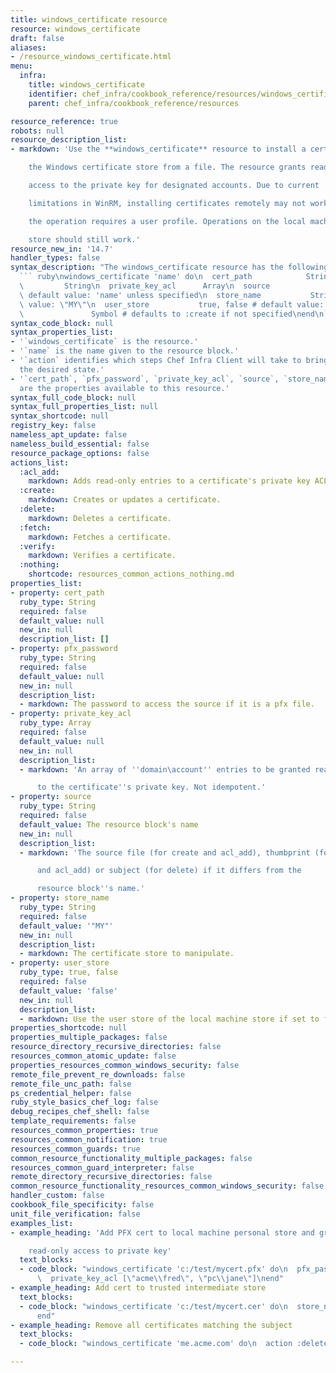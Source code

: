 ```yaml
---
title: windows_certificate resource
resource: windows_certificate
draft: false
aliases:
- /resource_windows_certificate.html
menu:
  infra:
    title: windows_certificate
    identifier: chef_infra/cookbook_reference/resources/windows_certificate windows_certificate
    parent: chef_infra/cookbook_reference/resources

resource_reference: true
robots: null
resource_description_list:
- markdown: 'Use the **windows_certificate** resource to install a certificate into

    the Windows certificate store from a file. The resource grants read-only

    access to the private key for designated accounts. Due to current

    limitations in WinRM, installing certificates remotely may not work if

    the operation requires a user profile. Operations on the local machine

    store should still work.'
resource_new_in: '14.7'
handler_types: false
syntax_description: "The windows_certificate resource has the following syntax:\n\n\
  ``` ruby\nwindows_certificate 'name' do\n  cert_path            String\n  pfx_password\
  \         String\n  private_key_acl      Array\n  source               String #\
  \ default value: 'name' unless specified\n  store_name           String # default\
  \ value: \"MY\"\n  user_store           true, false # default value: false\n  action\
  \               Symbol # defaults to :create if not specified\nend\n```"
syntax_code_block: null
syntax_properties_list:
- '`windows_certificate` is the resource.'
- '`name` is the name given to the resource block.'
- '`action` identifies which steps Chef Infra Client will take to bring the node into
  the desired state.'
- '`cert_path`, `pfx_password`, `private_key_acl`, `source`, `store_name`, and `user_store`
  are the properties available to this resource.'
syntax_full_code_block: null
syntax_full_properties_list: null
syntax_shortcode: null
registry_key: false
nameless_apt_update: false
nameless_build_essential: false
resource_package_options: false
actions_list:
  :acl_add:
    markdown: Adds read-only entries to a certificate's private key ACL.
  :create:
    markdown: Creates or updates a certificate.
  :delete:
    markdown: Deletes a certificate.
  :fetch:
    markdown: Fetches a certificate.
  :verify:
    markdown: Verifies a certificate.
  :nothing:
    shortcode: resources_common_actions_nothing.md
properties_list:
- property: cert_path
  ruby_type: String
  required: false
  default_value: null
  new_in: null
  description_list: []
- property: pfx_password
  ruby_type: String
  required: false
  default_value: null
  new_in: null
  description_list:
  - markdown: The password to access the source if it is a pfx file.
- property: private_key_acl
  ruby_type: Array
  required: false
  default_value: null
  new_in: null
  description_list:
  - markdown: 'An array of ''domain\account'' entries to be granted read-only access

      to the certificate''s private key. Not idempotent.'
- property: source
  ruby_type: String
  required: false
  default_value: The resource block's name
  new_in: null
  description_list:
  - markdown: 'The source file (for create and acl_add), thumbprint (for delete

      and acl_add) or subject (for delete) if it differs from the

      resource block''s name.'
- property: store_name
  ruby_type: String
  required: false
  default_value: '"MY"'
  new_in: null
  description_list:
  - markdown: The certificate store to manipulate.
- property: user_store
  ruby_type: true, false
  required: false
  default_value: 'false'
  new_in: null
  description_list:
  - markdown: Use the user store of the local machine store if set to false.
properties_shortcode: null
properties_multiple_packages: false
resource_directory_recursive_directories: false
resources_common_atomic_update: false
properties_resources_common_windows_security: false
remote_file_prevent_re_downloads: false
remote_file_unc_path: false
ps_credential_helper: false
ruby_style_basics_chef_log: false
debug_recipes_chef_shell: false
template_requirements: false
resources_common_properties: true
resources_common_notification: true
resources_common_guards: true
common_resource_functionality_multiple_packages: false
resources_common_guard_interpreter: false
remote_directory_recursive_directories: false
common_resource_functionality_resources_common_windows_security: false
handler_custom: false
cookbook_file_specificity: false
unit_file_verification: false
examples_list:
- example_heading: 'Add PFX cert to local machine personal store and grant accounts

    read-only access to private key'
  text_blocks:
  - code_block: "windows_certificate 'c:/test/mycert.pfx' do\n  pfx_password 'password'\n\
      \  private_key_acl [\"acme\\fred\", \"pc\\jane\"]\nend"
- example_heading: Add cert to trusted intermediate store
  text_blocks:
  - code_block: "windows_certificate 'c:/test/mycert.cer' do\n  store_name 'CA'\n\
      end"
- example_heading: Remove all certificates matching the subject
  text_blocks:
  - code_block: "windows_certificate 'me.acme.com' do\n  action :delete\nend"

---
```

